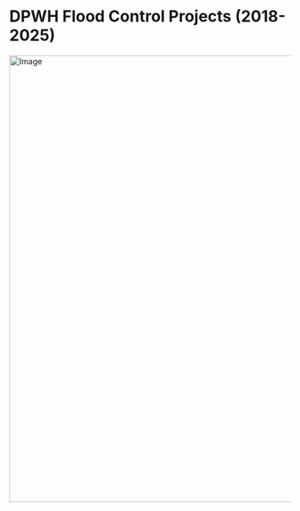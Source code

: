 # DPWH Flood Control Projects (2018-2025)

<img width="8000" height="800" alt="Image" src="https://github.com/user-attachments/assets/f5c38352-9069-4c76-854d-a12c5ccab0d8" />

